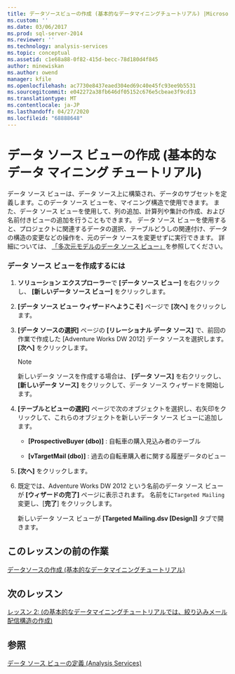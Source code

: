 ```yaml
---
title: データソースビューの作成 (基本的なデータマイニングチュートリアル) |Microsoft Docs
ms.custom: ''
ms.date: 03/06/2017
ms.prod: sql-server-2014
ms.reviewer: ''
ms.technology: analysis-services
ms.topic: conceptual
ms.assetid: c1e68a88-0f82-415d-becc-78d180d4f845
author: minewiskan
ms.author: owend
manager: kfile
ms.openlocfilehash: ac7730e8437eaed304ed69c40e45fc93ee9b5531
ms.sourcegitcommit: e042272a38fb646df05152c676e5cbeae3f9cd13
ms.translationtype: MT
ms.contentlocale: ja-JP
ms.lasthandoff: 04/27/2020
ms.locfileid: "68888648"
---
```

# <a name="creating-a-data-source-view-basic-data-mining-tutorial"></a>データ ソース ビューの作成 (基本的なデータ マイニング チュートリアル)
  データ ソース ビューは、データ ソース上に構築され、データのサブセットを定義します。このデータ ソース ビューを、マイニング構造で使用できます。 また、データ ソース ビューを使用して、列の追加、計算列や集計の作成、および名前付きビューの追加を行うこともできます。 データ ソース ビューを使用すると、プロジェクトに関連するデータの選択、テーブルどうしの関連付け、データの構造の変更などの操作を、元のデータ ソースを変更せずに実行できます。 詳細については、 [「多次元モデルのデータ ソース ビュー」](https://docs.microsoft.com/analysis-services/multidimensional-models/data-source-views-in-multidimensional-models)を参照してください。  
  
### <a name="to-create-a-data-source-view"></a>データ ソース ビューを作成するには  
  
1.  **ソリューション エクスプローラー**で **[データ ソース ビュー]** を右クリックし、 **[新しいデータ ソース ビュー]** をクリックします。  
  
2.  **[データ ソース ビュー ウィザードへようこそ]** ページで **[次へ]** をクリックします。  
  
3.  **[データ ソースの選択]** ページの **[リレーショナル データ ソース]** で、前回の作業で作成した [Adventure Works DW 2012] データ ソースを選択します。 **[次へ]** をクリックします。  
  
    > [!NOTE]  
    >  新しいデータ ソースを作成する場合は、 **[データ ソース]** を右クリックし、 **[新しいデータ ソース]** をクリックして、データ ソース ウィザードを開始します。  
  
4.  **[テーブルとビューの選択]** ページで次のオブジェクトを選択し、右矢印をクリックして、これらのオブジェクトを新しいデータ ソース ビューに追加します。  
  
    -   **[ProspectiveBuyer (dbo)]** : 自転車の購入見込み者のテーブル  
  
    -   **[vTargetMail (dbo)]** : 過去の自転車購入者に関する履歴データのビュー  
  
5.  **[次へ]** をクリックします。  
  
6.  既定では、Adventure Works DW 2012 という名前のデータ ソース ビューが **[ウィザードの完了]** ページに表示されます。 名前をに`Targeted Mailing`変更し、[**完了**] をクリックします。  
  
     新しいデータ ソース ビューが **[Targeted Mailing.dsv [Design]]** タブで開きます。  
  
## <a name="previous-task-in-lesson"></a>このレッスンの前の作業  
 [データソースの作成 &#40;基本的なデータマイニングチュートリアル&#41;](../../2014/tutorials/creating-a-data-source-basic-data-mining-tutorial.md)  
  
## <a name="next-lesson"></a>次のレッスン  
 [レッスン 2: &#40;の基本的なデータマイニングチュートリアルでは、絞り込みメール配信構造の作成&#41;](../../2014/tutorials/lesson-2-building-a-targeted-mailing-structure-basic-data-mining-tutorial.md)  
  
## <a name="see-also"></a>参照  
 [データ ソース ビューの定義 (Analysis Services)](https://docs.microsoft.com/analysis-services/multidimensional-models/defining-a-data-source-view-analysis-services)  
  
  
